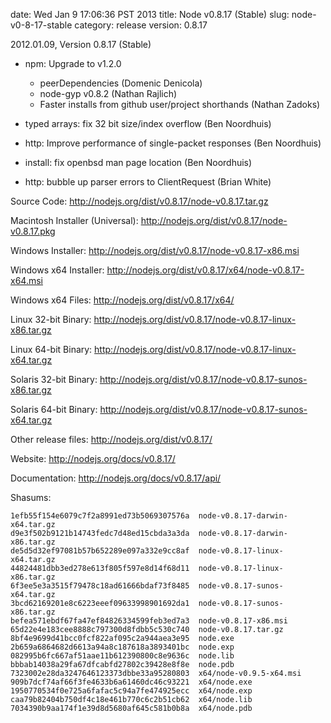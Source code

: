 date: Wed Jan  9 17:06:36 PST 2013
title: Node v0.8.17 (Stable)
slug: node-v0-8-17-stable
category: release
version: 0.8.17

2012.01.09, Version 0.8.17 (Stable)

* npm: Upgrade to v1.2.0
  - peerDependencies (Domenic Denicola)
  - node-gyp v0.8.2 (Nathan Rajlich)
  - Faster installs from github user/project shorthands (Nathan Zadoks)

* typed arrays: fix 32 bit size/index overflow (Ben Noordhuis)

* http: Improve performance of single-packet responses (Ben Noordhuis)

* install: fix openbsd man page location (Ben Noordhuis)

* http: bubble up parser errors to ClientRequest (Brian White)


Source Code: http://nodejs.org/dist/v0.8.17/node-v0.8.17.tar.gz

Macintosh Installer (Universal): http://nodejs.org/dist/v0.8.17/node-v0.8.17.pkg

Windows Installer: http://nodejs.org/dist/v0.8.17/node-v0.8.17-x86.msi

Windows x64 Installer: http://nodejs.org/dist/v0.8.17/x64/node-v0.8.17-x64.msi

Windows x64 Files: http://nodejs.org/dist/v0.8.17/x64/

Linux 32-bit Binary: http://nodejs.org/dist/v0.8.17/node-v0.8.17-linux-x86.tar.gz

Linux 64-bit Binary: http://nodejs.org/dist/v0.8.17/node-v0.8.17-linux-x64.tar.gz

Solaris 32-bit Binary: http://nodejs.org/dist/v0.8.17/node-v0.8.17-sunos-x86.tar.gz

Solaris 64-bit Binary: http://nodejs.org/dist/v0.8.17/node-v0.8.17-sunos-x64.tar.gz

Other release files: http://nodejs.org/dist/v0.8.17/

Website: http://nodejs.org/docs/v0.8.17/

Documentation: http://nodejs.org/docs/v0.8.17/api/

Shasums:

```
1efb55f154e6079c7f2a8991ed73b5069307576a  node-v0.8.17-darwin-x64.tar.gz
d9e3f502b9121b14743fedc7d48ed15cbda3a3da  node-v0.8.17-darwin-x86.tar.gz
de5d5d32ef97081b57b652289e097a332e9cc8af  node-v0.8.17-linux-x64.tar.gz
44824481dbb3ed278e613f805f597e8d14f68d11  node-v0.8.17-linux-x86.tar.gz
6f3ee5e3a3515f79478c18ad61666bdaf73f8485  node-v0.8.17-sunos-x64.tar.gz
3bcd62169201e8c6223eeef09633998901692da1  node-v0.8.17-sunos-x86.tar.gz
befea571ebdf67fa47ef84826334599feb3ed7a3  node-v0.8.17-x86.msi
65d22e4e183cee8888c797300d8fdbb5c530c740  node-v0.8.17.tar.gz
8bf4e9699d41bcc0fcf822af095c2a944aea3e95  node.exe
2b659a6864682d6613a94a8c187618a3893401bc  node.exp
082995b6fc667af51aae11b612390800c8e9636c  node.lib
bbbab14038a29fa67dfcabfd27802c39428e8f8e  node.pdb
7323002e28da3247646123373dbbe33a95280803  x64/node-v0.9.5-x64.msi
909b7dcf74af66f3fe4633b6a61460dc46c93221  x64/node.exe
1950770534f0e725a6fafac5c94a7fe474925ecc  x64/node.exp
caa79b82404b750df4c18e461b770c6c2b51cb62  x64/node.lib
7034390b9aa174f1e39d8d5680af645c581b0b8a  x64/node.pdb
```

